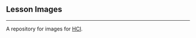 Lesson Images
------------
------------

A repository for images for [HCI](https://github.com/p17anto2/hci/tree/2017095).
